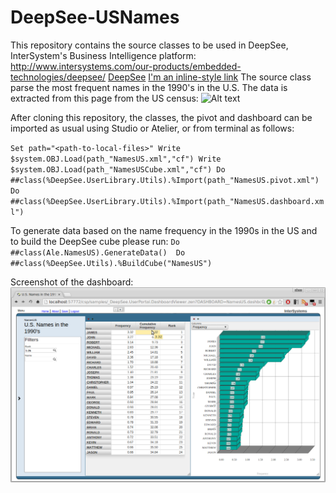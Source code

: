 # DeepSee-USNames
This repository contains the source classes to be used in DeepSee, InterSystem's Business Intelligence platform: 
<http://www.intersystems.com/our-products/embedded-technologies/deepsee/>
[DeepSee]( "DeepSee")
[I'm an inline-style link](https://www.google.com)
The source class parse the most frequent names in the 1990's in the U.S. The data is extracted from this page from the US census: 
![Alt text](http://www2.census.gov/topics/genealogy/1990surnames/dist.male.first "DeepSee-USNames")

After cloning this repository, the classes, the pivot and dashboard can be imported as usual using Studio or Atelier, or from terminal as follows:

`Set path="<path-to-local-files>"
Write $system.OBJ.Load(path_"NamesUS.xml","cf")
Write $system.OBJ.Load(path_"NamesUSCube.xml","cf")
Do ##class(%DeepSee.UserLibrary.Utils).%Import(path_"NamesUS.pivot.xml")
Do ##class(%DeepSee.UserLibrary.Utils).%Import(path_"NamesUS.dashboard.xml")`

To generate data based on the name frequency in the 1990s in the US and to build the DeepSee cube please run: 
`Do ##class(Ale.NamesUS).GenerateData() 
Do ##class(%DeepSee.Utils).%BuildCube("NamesUS")`

Screenshot of the dashboard:
![Alt text](https://github.com/aless80/DeepSee-USNames/blob/master/DeepSee-USNames.png "DeepSee-USNames Dashboard")

